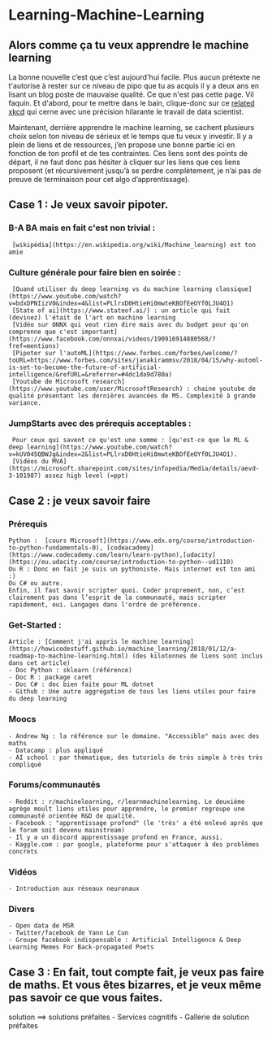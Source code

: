 # Learning-Machine-Learning
## Alors comme ça tu veux apprendre le machine learning
La bonne nouvelle c’est que c’est aujourd'hui facile. Plus aucun prétexte ne t'autorise à rester sur ce niveau de pipo que tu as acquis il y a deux ans en lisant un blog poste de mauvaise qualité. Ce que n'est pas cette page. Vil faquin. Et d'abord, pour te mettre dans le bain, clique-donc sur ce [related xkcd](https://www.xkcd.com/1838/ ) qui cerne avec une précision hilarante le travail de data scientist. 

Maintenant, derrière apprendre le machine learning, se cachent plusieurs choix selon ton niveau de sérieux et le temps que tu veux y investir. Il y a plein de liens et de ressources, j’en propose une bonne partie ici en fonction de ton profil et de tes contraintes.
Ces liens sont des points de départ, il ne faut donc pas hésiter à cliquer sur les liens que ces liens proposent (et récursivement jusqu’à se perdre complètement, je n’ai pas de preuve de terminaison pour cet algo d’apprentissage).


## Case 1 : Je veux savoir pipoter.

### B-A BA mais en fait c'est non trivial :
	 [wikipédia](https://en.wikipedia.org/wiki/Machine_learning) est ton amie
	
### Culture générale pour faire bien en soirée :
	 [Quand utiliser du deep learning vs du machine learning classique](https://www.youtube.com/watch?v=bdxDPNIizV0&index=4&list=PLlrxD0HtieHi0mwteKBOfEeOYf0LJU4O1)
	 [State of ai](https://www.stateof.ai/) : un article qui fait (devinez) l'était de l'art en machine learning
	 [Vidéo sur ONNX qui veut rien dire mais avec du budget pour qu'on comprenne que c'est important](https://www.facebook.com/onnxai/videos/190916914880568/?fref=mentions)
	 [Pipoter sur l'autoML](https://www.forbes.com/forbes/welcome/?toURL=https://www.forbes.com/sites/janakirammsv/2018/04/15/why-automl-is-set-to-become-the-future-of-artificial-intelligence/&refURL=&referrer=#4dc1da9d780a)
	 [Youtube de Microsoft research](https://www.youtube.com/user/MicrosoftResearch) : chaine youtube de qualité présentant les dernières avancées de MS. Complexité à grande variance. 
	
### JumpStarts avec des prérequis acceptables :
	 Pour ceux qui savent ce qu'est une somme : [qu'est-ce que le ML & deep learning](https://www.youtube.com/watch?v=kUV045QBWJg&index=2&list=PLlrxD0HtieHi0mwteKBOfEeOYf0LJU4O1).
	 [Vidéos du MVA](https://microsoft.sharepoint.com/sites/infopedia/Media/details/aevd-3-101987) assez high level (=ppt)
	

## Case 2 : je veux savoir faire

### Prérequis 
	Python :  [cours Microsoft](https://www.edx.org/course/introduction-to-python-fundamentals-0), [codeacademy](https://www.codecademy.com/learn/learn-python),[udacity](https://eu.udacity.com/course/introduction-to-python--ud1110)
	Ou R : Donc en fait je suis un pythoniste. Mais internet est ton ami :)
    Ou C# ou autre.
	Enfin, il faut savoir scripter quoi. Coder proprement, non, c’est clairement pas dans l’esprit de la communauté, mais scripter rapidement, oui. Langages dans l'ordre de préférence.


### Get-Started :
	Article : [Comment j'ai appris le machine learning](https://howicodestuff.github.io/machine_learning/2018/01/12/a-roadmap-to-machine-learning.html) (des kilotonnes de liens sont inclus  dans cet article)
	- Doc Python : sklearn (référence)
	- Doc R : package caret
	- Doc C# : doc bien faite pour ML dotnet
	- Github : Une autre aggrégation de tous les liens utiles pour faire du deep learning

### Moocs 
	- Andrew Ng : la référence sur le domaine. "Accessible" mais avec des maths
	- Datacamp : plus appliqué
	- AI school : par thématique, des tutoriels de très simple à très très compliqué

### Forums/communautés 
	- Reddit : r/machinelearning, r/learnmachinelearning. Le deuxième agrège moult liens utiles pour apprendre, le premier regroupe une communauté orientée R&D de qualité.
	- Facebook : "apprentissage profond" (le 'très' a été enlevé après que le forum soit devenu mainstream)
	- Il y a un discord apprentissage profond en France, aussi.
	- Kaggle.com : par google, plateforme pour s'attaquer à des problèmes concrets

### Vidéos 
	- Introduction aux réseaux neuronaux
	
### Divers
	- Open data de MSR
	- Twitter/facebook de Yann Le Cun
	- Groupe facebook indispensable : Artificial Intelligence & Deep Learning Memes For Back-propagated Poets


## Case 3 : En fait, tout compte fait, je veux pas faire de maths. Et vous êtes bizarres, et je veux même pas savoir ce que vous faites.
solution ==> solutions préfaites
	- Services cognitifs 
	- Gallerie de solution préfaites 

